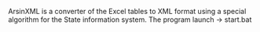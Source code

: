 ArsinXML is a converter of the Excel tables to XML format using a special algorithm for the State information system.
The program launch -> start.bat

